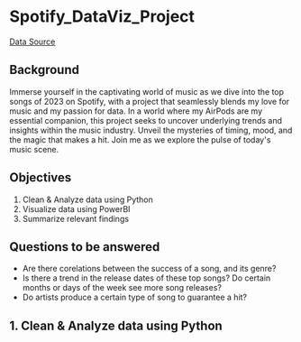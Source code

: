 # Spotify_DataViz_Project
[Data Source](https://www.kaggle.com/datasets/nelgiriyewithana/top-spotify-songs-2023/data)

## Background
Immerse yourself in the captivating world of music as we dive into the top songs of 2023 on Spotify, with a project that seamlessly blends my love for music and my passion for data. In a world where my AirPods are my essential companion, this project seeks to uncover underlying trends and insights within the music industry. Unveil the mysteries of timing, mood, and the magic that makes a hit. Join me as we explore the pulse of today's music scene.

## Objectives
1. Clean & Analyze data using Python
2. Visualize data using PowerBI
3. Summarize relevant findings

## Questions to be answered
- Are there corelations between the success of a song, and its genre?
- Is there a trend in the release dates of these top songs? Do certain months or days of the week see more song releases?
- Do artists produce a certain type of song to guarantee a hit?


## 1. Clean & Analyze data using Python

